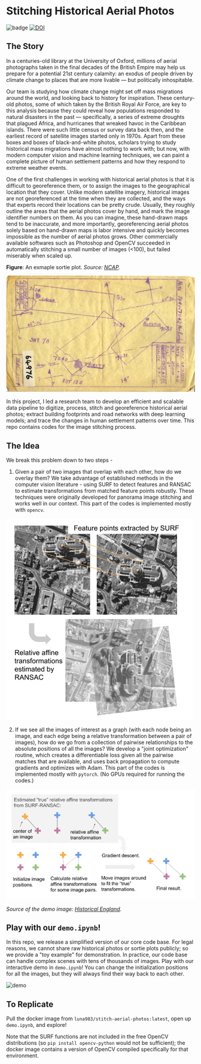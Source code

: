 # Stitching Historical Aerial Photos

![badge](https://github.com/luna983/stitch-aerial-photos/workflows/Build/badge.svg) [![DOI](https://zenodo.org/badge/290566410.svg)](https://zenodo.org/badge/latestdoi/290566410)

## The Story

In a centuries-old library at the University of Oxford, millions of aerial photographs taken in the final decades of the British Empire may help us prepare for a potential 21st century calamity: an exodus of people driven by climate change to places that are more livable — but politically inhospitable.

Our team is studying how climate change might set off mass migrations around the world, and looking back to history for inspiration. These century-old photos, some of which taken by the British Royal Air Force, are key to this analysis because they could reveal how populations responded to natural disasters in the past — specifically, a series of extreme droughts that plagued Africa, and hurricanes that wreaked havoc in the Caribbean islands. There were such little census or survey data back then, and the earliest record of satellite images started only in 1970s. Apart from these boxes and boxes of black-and-white photos, scholars trying to study historical mass migrations have almost nothing to work with; but now, with modern computer vision and machine learning techniques, we can paint a complete picture of human settlement patterns and how they respond to extreme weather events.

One of the first challenges in working with historical aerial photos is that it is difficult to georeference them, or to assign the images to the geographical location that they cover. Unlike modern satellite imagery, historical images are not georeferenced at the time when they are collected, and the ways that experts record their locations can be pretty crude. Usually, they roughly outline the areas that the aerial photos cover by hand, and mark the image identifier numbers on them. As you can imagine, these hand-drawn maps tend to be inaccurate, and more importantly, georeferencing aerial photos solely based on hand-drawn maps is labor intensive and quickly becomes impossible as the number of aerial photos grows. Other commercially available softwares such as Photoshop and OpenCV succeeded in automatically stitching a small number of images (<100), but failed miserably when scaled up.

__Figure__: An exmaple sortie plot. _Source: [NCAP](https://ncap.org.uk/sites/default/files/NCAP_ACIU_PLOT_64976-3.jpg)._

![ExampleSortiePlot](docs/sortie.jpg)

In this project, I led a research team to develop an efficient and scalable data pipeline to digitize, process, stitch and georeference historical aerial photos; extract building footprints and road networks with deep learning models; and trace the changes in human settlement patterns over time. This repo contains codes for the image stitching process.

## The Idea

We break this problem down to two steps -

1. Given a pair of two images that overlap with each other, how do we overlay them? We take advantage of established methods in the computer vision literature - using SURF to detect features and RANSAC to estimate transformations from matched feature points robustly. These techniques were originally developed for panorama image stitching and works well in our context. This part of the codes is implemented mostly with `opencv`.

![surf-ransac](docs/schematic1.png)

2. If we see all the images of interest as a graph (with each node being an image, and each edge being a relative transformation between a pair of images), how do we go from a collection of pairwise relationships to the absolute positions of all the images? We develop a "joint optimization" routine, which creates a differentiable loss given all the pairwise matches that are available, and uses back propagation to compute gradients and optimizes with Adam. This part of the codes is implemented mostly with `pytorch`. (No GPUs required for running the codes.)

![joint-optim](docs/schematic2.png)

_Source of the demo image: [Historical England](https://historicengland.org.uk/media/5589/london-st-pauls-vertical-1948-raf_58_40_5069-00.jpg?mode=max&quality=90&width=1200&height=1200&upscale=false&rnd=131817426560000000)._

## Play with our `demo.ipynb`!

In this repo, we release a simplified version of our core code base. For legal reasons, we cannot share raw historical photos or sortie plots publicly; so we provide a "toy example" for demonstration. In practice, our code base can handle complex scenes with tens of thousands of images. Play with our interactive demo in `demo.ipynb`! You can change the initialization positions for all the images, but they will always find their way back to each other.

![demo](docs/demo.gif)

## To Replicate

Pull the docker image from `luna983/stitch-aerial-photos:latest`, open up `demo.ipynb`, and explore!

Note that the SURF functions are not included in the free OpenCV distributions (so `pip install opencv-python` would not be sufficient); the docker image contains a version of 
OpenCV compiled specifically for that environment.

